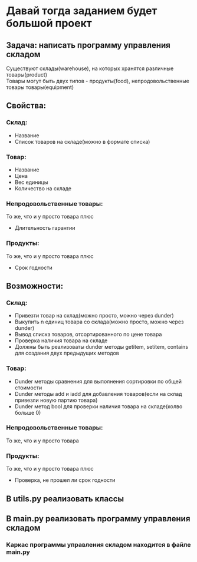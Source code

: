 # Давай тогда заданием будет большой проект
## Задача: написать программу управления складом
Существуют склады(warehouse), на которых хранятся различные товары(product)  
Товары могут быть двух типов - продукты(food), непродовольственные товары товары(equipment)  


## Свойства:
### Склад:
- Название
- Список товаров на складе(можно в формате списка)

### Товар:
- Название
- Цена
- Вес единицы
- Количество на складе


### Непродовольственные товары:
То же, что и у просто товара плюс
- Длительность гарантии


### Продукты:
То же, что и у просто товара плюс
- Срок годности


## Возможности:
### Склад:
- Привезти товар на склад(можно просто, можно через dunder)
- Выкупить n единиц товара со склада(можно просто, можно через dunder)
- Вывод списка товаров, отсортированного по цене товара
- Проверка наличия товара на складе
- Должны быть реализоваты dunder методы getitem, setitem, contains для создания двух предыдущих методов


### Товар:
- Dunder методы сравнения для выполнения сортировки по общей стоимости
- Dunder методы add и iadd для добавления товаров(если на склад привезли новую партию товара)
- Dunder метод bool для проверки наличия товара на складе(колво больше 0)


### Непродовольственные товары:
То же, что и у просто товара


### Продукты:
То же, что и у просто товара плюс
- Проверка, не прошел ли срок годности

## В utils.py реализовать классы
## В main.py реализовать программу управления складом

### Каркас программы управления складом находится в файле main.py